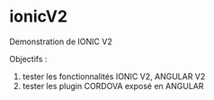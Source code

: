 # ionicV2
Demonstration de IONIC V2

Objectifs :
 
1. tester les fonctionnalités IONIC V2, ANGULAR V2
2. tester les plugin CORDOVA exposé en ANGULAR
